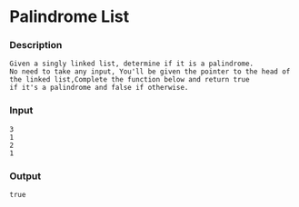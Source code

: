 # Palindrome List

### Description
```
Given a singly linked list, determine if it is a palindrome.
No need to take any input, You'll be given the pointer to the head of the linked list,Complete the function below and return true 
if it's a palindrome and false if otherwise.
```

### Input
```
3
1
2
1
```

### Output
```
true
```
